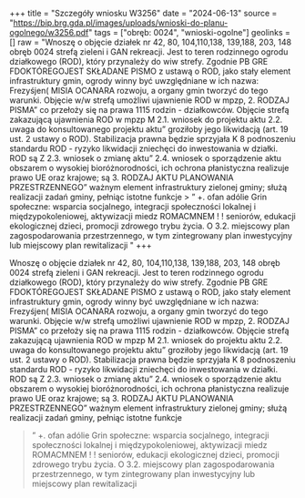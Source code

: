 +++
title = "Szczegóły wniosku W3256"
date = "2024-06-13"
source = "https://bip.brg.gda.pl/images/uploads/wnioski-do-planu-ogolnego/w3256.pdf"
tags = ["obręb: 0024", "wnioski-ogolne"]
geolinks = []
raw = "Wnoszę o objęcie działek nr 42, 80, 104,110,138, 139,188, 203, 148 obręb 0024 strefą zieleni i GAN rekreacji. Jest to teren rodzinnego ogrodu działkowego (ROD), który przynależy do wiw strefy. Zgodnie PB GRE FDOKTÓREGOJEST SKŁADANE PISMO z ustawą o ROD, jako stały element infrastruktury gmin, ogrody winny być uwzględniane w ich nazwa: Frezyśjen( MISIA OCANARA rozwoju, a organy gmin tworzyć do tego warunki. Objęcie w/w strefą umożliwi ujawnienie ROD w mpzp, 2. RODZAJ PISMA” co przełoży się na prawa 1115 rodzin - działkowców. Objęcie strefą zakazującą ujawnienia ROD w mpzp M 2.1. wniosek do projektu aktu  2.2. uwaga do konsultowanego projektu aktu” groziłoby jego likwidacją (art. 19 ust. 2 ustawy o ROD). Stabilizacja prawna będzie sprzyjała  K  8 podnoszeniu standardu ROD - ryzyko likwidacji zniechęci do inwestowania w działki. ROD są Z 2.3. wniosek o zmianę aktu”  2.4. wniosek o sporządzenie aktu obszarem o wysokiej bioróżnorodności, ich ochrona płanistyczna realizuje prawo UE oraz krajowe; są 3. RODZAJ AKTU PLANOWANIA PRZESTRZENNEGO” ważnym element infrastruktury zielonej gminy; służą realizacji zadań gminy, pełniąc istotne funkcje > ” +. ofan adólie Grin społeczne: wsparcia socjalnego, integracji społeczności lokalnej i międzypokoleniowej, aktywizacji miedz ROMACMNEM ! ! seniorów, edukacji ekologicznej dzieci, promocji zdrowego trybu życia. O 3.2. miejscowy plan zagospodarowania przestrzennego, w tym zintegrowany plan inwestycyjny lub miejscowy plan rewitalizacji "
+++

Wnoszę o objęcie działek nr 42, 80, 104,110,138, 139,188, 203, 148 obręb 0024 strefą zieleni i
GAN rekreacji. Jest to teren rodzinnego ogrodu działkowego (ROD), który przynależy do wiw strefy. Zgodnie
PB GRE FDOKTÓREGOJEST SKŁADANE PISMO z ustawą o ROD, jako stały element infrastruktury gmin, ogrody winny być uwzględniane w ich
nazwa: Frezyśjen( MISIA OCANARA rozwoju, a organy gmin tworzyć do tego warunki. Objęcie w/w strefą umożliwi ujawnienie ROD w mpzp,
2. RODZAJ PISMA” co przełoży się na prawa 1115 rodzin - działkowców. Objęcie strefą zakazującą ujawnienia ROD w mpzp
M 2.1. wniosek do projektu aktu  2.2. uwaga do konsultowanego projektu aktu” groziłoby jego likwidacją (art. 19 ust. 2 ustawy o ROD). Stabilizacja prawna będzie sprzyjała
 K  8 podnoszeniu standardu ROD - ryzyko likwidacji zniechęci do inwestowania w działki. ROD są
Z 2.3. wniosek o zmianę aktu”  2.4. wniosek o sporządzenie aktu obszarem o wysokiej bioróżnorodności, ich ochrona płanistyczna realizuje prawo UE oraz krajowe; są
3. RODZAJ AKTU PLANOWANIA PRZESTRZENNEGO” ważnym element infrastruktury zielonej gminy; służą realizacji zadań gminy, pełniąc istotne funkcje
> ” +. ofan adólie Grin społeczne: wsparcia socjalnego, integracji społeczności lokalnej i międzypokoleniowej, aktywizacji
miedz ROMACMNEM ! ! seniorów, edukacji ekologicznej dzieci, promocji zdrowego trybu życia.
O 3.2. miejscowy plan zagospodarowania przestrzennego, w tym zintegrowany plan inwestycyjny lub
miejscowy plan rewitalizacji 



